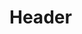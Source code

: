 <!-- TITLE: Dissension -->
<!-- SUBTITLE: A harsh dissonance that assails the minds of all nearby creatures, draining their mana. -->

# Header
